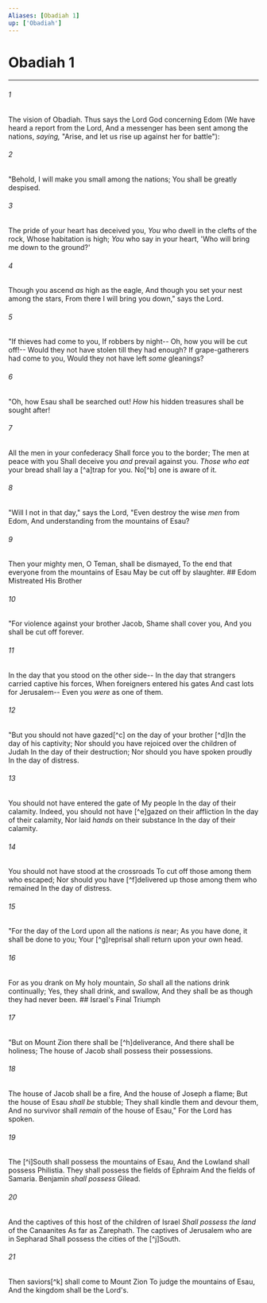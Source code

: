 ```yaml
---
Aliases: [Obadiah 1]
up: ['Obadiah']
---
```

# Obadiah 1

***


###### 1 
The vision of Obadiah. Thus says the Lord God concerning Edom (We have heard a report from the Lord, And a messenger has been sent among the nations, _saying,_ "Arise, and let us rise up against her for battle"): 

###### 2 
"Behold, I will make you small among the nations; You shall be greatly despised. 

###### 3 
The pride of your heart has deceived you, _You_ who dwell in the clefts of the rock, Whose habitation is high; _You_ who say in your heart, 'Who will bring me down to the ground?' 

###### 4 
Though you ascend _as_ high as the eagle, And though you set your nest among the stars, From there I will bring you down," says the Lord. 

###### 5 
"If thieves had come to you, If robbers by night-- Oh, how you will be cut off!-- Would they not have stolen till they had enough? If grape-gatherers had come to you, Would they not have left _some_ gleanings? 

###### 6 
"Oh, how Esau shall be searched out! _How_ his hidden treasures shall be sought after! 

###### 7 
All the men in your confederacy Shall force you to the border; The men at peace with you Shall deceive you _and_ prevail against you. _Those who eat_ your bread shall lay a [^a]trap for you. No[^b] one is aware of it. 

###### 8 
"Will I not in that day," says the Lord, "Even destroy the wise _men_ from Edom, And understanding from the mountains of Esau? 

###### 9 
Then your mighty men, O Teman, shall be dismayed, To the end that everyone from the mountains of Esau May be cut off by slaughter. ## Edom Mistreated His Brother 

###### 10 
"For violence against your brother Jacob, Shame shall cover you, And you shall be cut off forever. 

###### 11 
In the day that you stood on the other side-- In the day that strangers carried captive his forces, When foreigners entered his gates And cast lots for Jerusalem-- Even you _were_ as one of them. 

###### 12 
"But you should not have gazed[^c] on the day of your brother [^d]In the day of his captivity; Nor should you have rejoiced over the children of Judah In the day of their destruction; Nor should you have spoken proudly In the day of distress. 

###### 13 
You should not have entered the gate of My people In the day of their calamity. Indeed, you should not have [^e]gazed on their affliction In the day of their calamity, Nor laid _hands_ on their substance In the day of their calamity. 

###### 14 
You should not have stood at the crossroads To cut off those among them who escaped; Nor should you have [^f]delivered up those among them who remained In the day of distress. 

###### 15 
"For the day of the Lord upon all the nations _is_ near; As you have done, it shall be done to you; Your [^g]reprisal shall return upon your own head. 

###### 16 
For as you drank on My holy mountain, _So_ shall all the nations drink continually; Yes, they shall drink, and swallow, And they shall be as though they had never been. ## Israel's Final Triumph 

###### 17 
"But on Mount Zion there shall be [^h]deliverance, And there shall be holiness; The house of Jacob shall possess their possessions. 

###### 18 
The house of Jacob shall be a fire, And the house of Joseph a flame; But the house of Esau _shall be_ stubble; They shall kindle them and devour them, And no survivor shall _remain_ of the house of Esau," For the Lord has spoken. 

###### 19 
The [^i]South shall possess the mountains of Esau, And the Lowland shall possess Philistia. They shall possess the fields of Ephraim And the fields of Samaria. Benjamin _shall possess_ Gilead. 

###### 20 
And the captives of this host of the children of Israel _Shall possess the land_ of the Canaanites As far as Zarephath. The captives of Jerusalem who are in Sepharad Shall possess the cities of the [^j]South. 

###### 21 
Then saviors[^k] shall come to Mount Zion To judge the mountains of Esau, And the kingdom shall be the Lord's.
